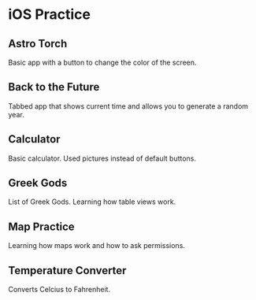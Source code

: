 # iOS Practice

## Astro Torch

Basic app with a button to change the color of the screen.

## Back to the Future

Tabbed app that shows current time and allows you to generate a random year.

## Calculator

Basic calculator. Used pictures instead of default buttons.

## Greek Gods

List of Greek Gods. Learning how table views work.

## Map Practice

Learning how maps work and how to ask permissions.

## Temperature Converter

Converts Celcius to Fahrenheit.
